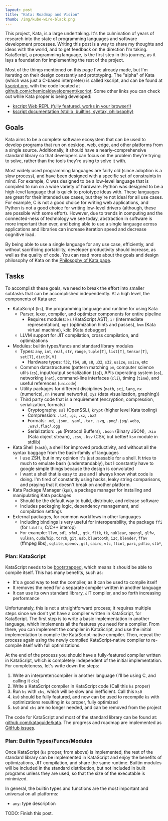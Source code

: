 ```yaml
---
layout: post
title: "Kata: Roadmap and Vision"
thumb: /img/kube-wire-black.png
---
```


This project, Kata, is a large undertaking. It's the culmination of years of research into the state of programming languages and software development processes. Writing this post is a way to share my thoughts and ideas with the world, and to get feedback on the direction I'm taking. KataScript, a programming language, is the first step in this journey, as it lays a foundation for implementing the rest of the project.

Most of the things mentioned on this page I've already made, but I'm iterating on their design constantly and prototyping. The "alpha" of Kata (which was just a C-based interpreter) is called kscript, and can be found at [kscript.org](https://kscript.org), with the code located at [github.com/chemicaldevelopment/kscript](https://github.com/chemicaldevelopment/kscript). Some other links you can check out while Kata proper is being developed:

  * [kscript Web REPL (fully featured, works in your browser!)](https://term.kscript.org)
  * [kscript documentation (stdlib, builtins, syntax, philosophy)](https://docs.kscript.org)

<!--more-->

## Goals

Kata aims to be a complete software ecosystem that can be used to develop programs that run on desktop, web, edge, and other platforms from a single source. Additionally, it should have a nearly-comprehensive standard library so that developers can focus on the problem they're trying to solve, rather than the tools they're using to solve it with.

Most widely used programming languages are fairly old (since adoption is a slow process), and have been designed with a specific set of constraints in mind. For example, C was designed to be a low-level language that is compiled to run on a wide variety of hardware. Python was designed to be a high-level language that is quick to prototype ideas with. These languages are great for their intended use cases, but they're not ideal for all use cases. For example, C is not a good choice for writing web applications, and Python is not a good choice for writing low-level drivers (although, these are possible with some effort). However, due to trends in computing and the connected-ness of technology we see today, abstraction in software is more important than ever, and being able to use a single language across applications and libraries can increase iteration speed and decrease cognitive load.

By being able to use a single language for any use case, efficiently, and without sacrificing portability, developer productivity should increase, as well as the quality of code. You can read more about the goals and design philosophy of Kata on the [Philosophy of Kata page](/philosophy). 

## Tasks

To accomplish these goals, we need to break the effort into smaller subtasks that can be accomplished independently. At a high level, the components of Kata are:

  * KataScript (`ks`), the programming language and runtime for using Kata
    * Parser, lexer, compiler, and optimizer components for entire pipeline
      * Requires modules: `ks` (KataScript AST), `ir` (intermediate representation), `opt` (optimization hints and passes), `kvm` (Kata virtual machine), `kdb`: (Kata debugger)
    * LLVM support for JIT compilation, cross compilation, and optimizations
  * Modules: builtin types/funcs and standard library modules
    * Types: `any`, `int`, `real`, `str`, `range`, `tuple[T]`, `list[T]`, `tensor[T]`, `set[T]`, `dict[K,V]`
      * Hardware types: `f32`, `f64`, `u8`, `s8`, `u32`, `s32`, `usize`, `ssize`, etc
    * Common datastructures (pattern matching `pm`, computer science utils (`cs`), input/output serialization (`io`)), APIs (operating system (`os`), networking (`net`), command-line interfaces (`cli`), timing (`time`), and useful references (`unicode`)
    * Utility packages for different disciplines (`math`, `sci`, `lang`, `nx` (numerics), `nn` (neural networks), `xyz` (data visualization, graphing))
    * Third party code that is a requirement (encryption, compression, serialization, formats)
      * Cryptography: `ssl` (OpenSSL), `krypt` (higher level Kata tooling)
      * Compression: `.lz4`, `.gz`, `.xz`, `.bz2`
      * Formats: `.md`, `.json`, `.yaml`, `.tar`, `.svg`, `.png`/`.jpg`/`.webp`, `.wav`/`.flac`/`.ogg`
      * Serialization: `.pb` (Protocol Buffers), `.bson` (Binary JSON), `.kio` (Kata object stream), `.csv`, `.ksv` (CSV, but better! `ksv` module in stdlib)
  * Kata Shell (`kash`), a shell for improved productivity, and without all the syntax baggage from the bash-family of languages
    * I use ZSH, but in my opinion it's just passable for a shell. It tries to much to emulate bash (understandably), but I constantly have to google simple things because the design is convoluted
    * I want a shell that is easy to use and I always know what code is doing. I'm tired of constantly using hacks, leaky string comparisons, and praying that it doesn't break on another platform.
  * Kata Package Manager (`kpm`), a package manager for installing and manipulating Kata packages
    * Should be the default way to build, distribute, and release software
    * Includes packaging logic, dependency management, and compilation settings
  * External packages, for common workflows in other languages
    * Including bindings is very useful for interoperability, the package `ffi` (for `libffi`, C/C++ interop)
    * For example: `llvm`, `sdl`, `sfml`, , `gtk`, `fltk`, `tk`, `nuklear`, `opengl`, `glfw`, `vulkan`, `cuda`/`hip`, `torch`, `git`, `usb`, `bluetooth`, `i2c`, `blender`, `ffav` (ffmpeg libs), `sqlite`, `opencv`, `gsl`, `cairo`, `vlc`, `flint`, `pari`, `pdfio`, `stb*`, 

### Plan: KataScript

KataScript needs to be [bootstrapped](https://en.wikipedia.org/wiki/Bootstrapping_(compilers)), which means it should be able to compile itself. This has many benefits, such as:

  * It's a good way to test the compiler, as it can be used to compile itself
  * It removes the need for a separate compiler written in another language
  * It can use its own standard library, JIT compiler, and so forth increasing performance

Unfortunately, this is not a straightforward process; it requires multiple steps since we don't yet have a compiler written in KataScript, for KataScript. The first step is to write a basic implementation in another language, which implements all the features you need for a compiler. From there, you can implement the compiler in KataScript, and use the initial implementation to compile the KataScript-native compiler. Then, repeat the process again using the newly compiled KataScript-native compiler to re-compile itself with full optimizations.

At the end of the process you should have a fully-featured compiler written in KataScript, which is completely independent of the initial implementation. For completeness, let's write down the steps:

  1. Write an interpreter/compiler in another language (I'll be using C, and calling it `cks`)
  2. Write a KataScript compiler in KataScript code (Call this `ks` proper)
  3. Run `ks` with `cks`, which will be slow and inefficient. Call this `ks0`
  4. `ks0` should be fully featured, and now can be used to recompile `ks` with optimizations resulting in `ks` proper, fully optimized
  5. `ks0` and `cks` are no longer needed, and can be removed from the project

The code for KataScript and most of the standard library can be found at: [github.com/kataguide/kata](https://github.com/kataguide/kata). The progress and roadmap are implemented as [GitHub issues](https://github.com/kataguide/kata/issues).

### Plan: Builtin Types/Funcs/Modules

Once KataScript (`ks` proper, from above) is implemented, the rest of the standard library can be implemented in KataScript and enjoy the benefits of optimizations, JIT compilation, and share the same runtime. Builtin modules will be included in the standard distribution, but not included in built programs unless they are used, so that the size of the executable is minimized.

In general, the builtin types and functions are the most important and universal on all platforms:

  * `any`: type description

TODO: Finish this post.
